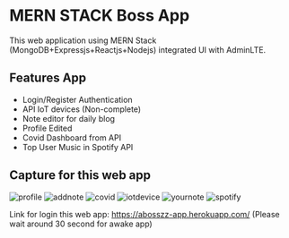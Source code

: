 # MERN STACK Boss App

This web application using MERN Stack (MongoDB+Expressjs+Reactjs+Nodejs) integrated UI with AdminLTE.


Features App
---
* Login/Register Authentication 
* API IoT devices (Non-complete)
* Note editor for daily blog
* Profile Edited
* Covid Dashboard from API
* Top User Music in Spotify API

Capture for this web app
---
![profile](https://user-images.githubusercontent.com/39507608/116391118-f9fab180-a848-11eb-9f42-577ce8b2b56b.JPG)
![addnote](https://user-images.githubusercontent.com/39507608/116390989-d0da2100-a848-11eb-9f15-c4f517e3c812.JPG)
![covid](https://user-images.githubusercontent.com/39507608/116391025-dc2d4c80-a848-11eb-96ce-63afdb7aab26.JPG)
![iotdevice](https://user-images.githubusercontent.com/39507608/116391065-eb13ff00-a848-11eb-8dd2-9fa4fbe097d8.JPG)
![yournote](https://user-images.githubusercontent.com/39507608/116391191-0da61800-a849-11eb-8513-94b3e7938e65.JPG)
![spotify](https://user-images.githubusercontent.com/39507608/116391153-0252ec80-a849-11eb-991a-70bc8a7c59ca.JPG)

Link for login this web app: https://abosszz-app.herokuapp.com/ (Please wait around 30 second for awake app)
